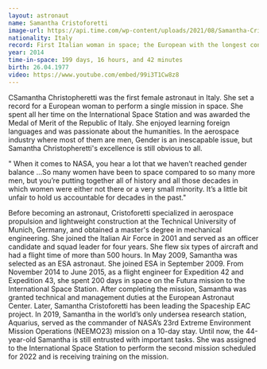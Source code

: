 ```yaml
---
layout: astronaut
name: Samantha Cristoforetti
image-url: https://api.time.com/wp-content/uploads/2021/08/Samantha-Cristoforetti.jpg?w=1600&quality=70
nationality: Italy
record: First Italian woman in space; the European with the longest continuous time in space
year: 2014
time-in-space: 199 days, 16 hours, and 42 minutes
birth: 26.04.1977
video: https://www.youtube.com/embed/99i3T1Cw8z8
---
```


CSamantha Christopheretti was the first female astronaut in Italy. She set a record for a European woman to perform a single mission in space. She spent all her time on the International Space Station and was awarded the Medal of Merit of the Republic of Italy. She enjoyed learning foreign languages and was passionate about the humanities. In the aerospace industry where most of them are men, Gender is an inescapable issue, but Samantha Christopheretti's excellence is still obvious to all.

<div class="quotes">
" When it comes to NASA, you hear a lot that we haven’t reached gender balance ...So many women have been to space compared to so many more men, but you’re putting together all of history and all those decades in which women were either not there or a very small minority. It’s a little bit unfair to hold us accountable for decades in the past."
</div>

Before becoming an astronaut, Cristoforetti specialized in aerospace propulsion and lightweight construction at the Technical University of Munich, Germany, and obtained a master's degree in mechanical engineering. She joined the Italian Air Force in 2001 and served as an officer candidate and squad leader for four years. She flew six types of aircraft and had a flight time of more than 500 hours. In May 2009, Samantha was selected as an ESA astronaut. She joined ESA in September 2009. From November 2014 to June 2015, as a flight engineer for Expedition 42 and Expedition 43, she spent 200 days in space on the Futura mission to the International Space Station. After completing the mission, Samantha was granted technical and management duties at the European Astronaut Center. Later, Samantha Cristoforetti has been leading the Spaceship EAC project. In 2019, Samantha in the world’s only undersea research station, Aquarius, served as the commander of NASA’s 23rd Extreme Environment Mission Operations (NEEMO23) mission on a 10-day stay. Until now, the 44-year-old Samantha is still entrusted with important tasks. She was assigned to the International Space Station to perform the second mission scheduled for 2022 and is receiving training on the mission.

